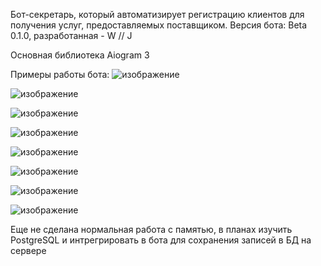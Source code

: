 Бот-секретарь, который автоматизирует регистрацию клиентов для получения услуг, предоставляемых поставщиком. Версия бота: Beta 0.1.0, разработанная - W // J

Основная библиотека Aiogram 3

Примеры работы бота:
![изображение](https://github.com/user-attachments/assets/57afa3b7-cc20-4b27-a721-986df163fb2a)

![изображение](https://github.com/user-attachments/assets/ae9b1088-10dd-44ed-95cc-a01299194cfe)

![изображение](https://github.com/user-attachments/assets/d2e56653-a713-4551-aafd-d9cfe9b46fb0)

![изображение](https://github.com/user-attachments/assets/9099623d-a56d-469e-a0a9-5035421eaa22)

![изображение](https://github.com/user-attachments/assets/d88e36d9-ad7b-4473-a468-13d070aeb42c)

![изображение](https://github.com/user-attachments/assets/bd118ab0-1be2-4293-b5a3-47160e463763)

![изображение](https://github.com/user-attachments/assets/98f04c05-53de-4256-b240-def095be0a79)

![изображение](https://github.com/user-attachments/assets/0584473d-a718-47fb-af3a-95053cb20206)

Еще не сделана нормальная работа с памятью, в планах изучить PostgreSQL и интрегрировать в бота для сохранения записей в БД на сервере
